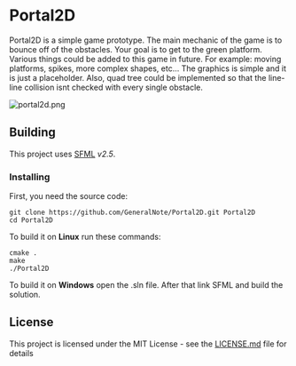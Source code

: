 # Portal2D
Portal2D is a simple game prototype. The main mechanic of the game is to bounce off of the obstacles.
Your goal is to get to the green platform.
Various things could be added to this game in future. For example: moving platforms, spikes, more complex shapes, etc...
The graphics is simple and it is just a placeholder. Also, quad tree could be implemented so that the line-line collision
isnt checked with every single obstacle.

![portal2d.png](http://i.imgur.com/MZFZcK8.png)

## Building
This project uses [SFML](https://www.sfml-dev.org) *v2.5*.

### Installing
First, you need the source code:
```
git clone https://github.com/GeneralNote/Portal2D.git Portal2D
cd Portal2D
```

To build it on **Linux** run these commands:
```
cmake .
make
./Portal2D
```

To build it on **Windows** open the .sln file. After that link SFML and build the solution.

## License
This project is licensed under the MIT License - see the [LICENSE.md](LICENSE.md) file for details
